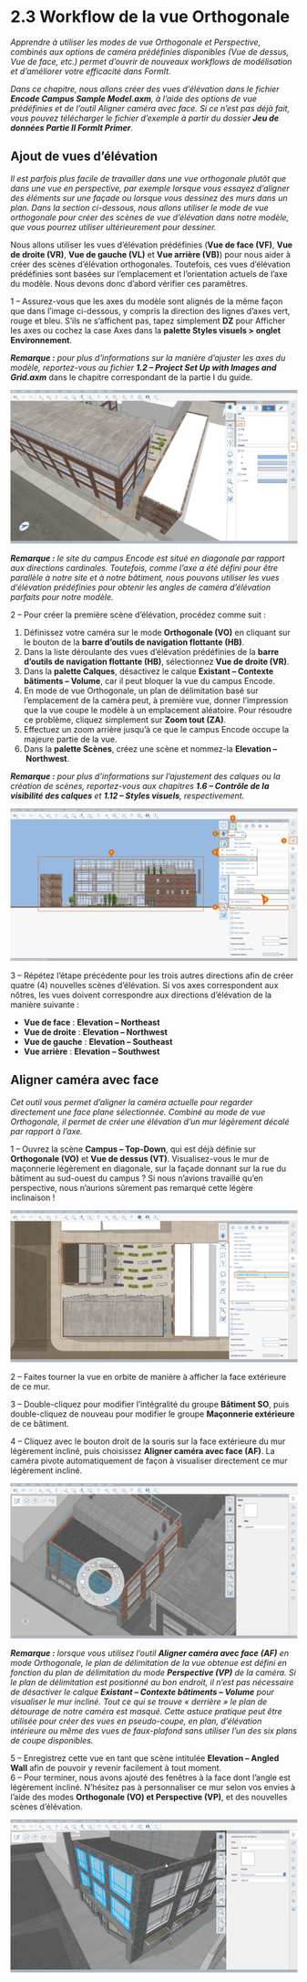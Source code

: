 # 2.3 Workflow de la vue Orthogonale

_Apprendre à utiliser les modes de vue Orthogonale et Perspective, combinés aux options de caméra prédéfinies disponibles (Vue de dessus, Vue de face, etc.) permet d’ouvrir de nouveaux workflows de modélisation et d’améliorer votre efficacité dans FormIt._

_Dans ce chapitre, nous allons créer des vues d’élévation dans le fichier_ _**Encode Campus Sample Model.axm**, à l’aide des options de vue prédéfinies et de l’outil Aligner caméra avec face. Si ce n’est pas déjà fait, vous pouvez télécharger le fichier d’exemple à partir du dossier_ _**Jeu de données Partie II FormIt Primer**._

## Ajout de vues d’élévation

_Il est parfois plus facile de travailler dans une vue orthogonale plutôt que dans une vue en perspective, par exemple lorsque vous essayez d’aligner des éléments sur une façade ou lorsque vous dessinez des murs dans un plan. Dans la section ci-dessous, nous allons utiliser le mode de vue orthogonale pour créer des scènes de vue d’élévation dans notre modèle, que vous pourrez utiliser ultérieurement pour dessiner._

Nous allons utiliser les vues d’élévation prédéfinies (**Vue de face (VF)**, **Vue de droite (VR)**, **Vue de gauche (VL)** et **Vue arrière (VB)**) pour nous aider à créer des scènes d’élévation orthogonales. Toutefois, ces vues d’élévation prédéfinies sont basées sur l’emplacement et l’orientation actuels de l’axe du modèle. Nous devons donc d’abord vérifier ces paramètres.

1 – Assurez-vous que les axes du modèle sont alignés de la même façon que dans l’image ci-dessous, y compris la direction des lignes d’axes vert, rouge et bleu. S’ils ne s’affichent pas, tapez simplement **DZ** pour Afficher les axes ou cochez la case Axes dans la **palette Styles visuels > onglet Environnement**.

_**Remarque :**_ _pour plus d’informations sur la manière d’ajuster les axes du modèle, reportez-vous au fichier_ _**1.2 – Project Set Up with Images and Grid.axm**_ dans le chapitre correspondant de la partie I du guide.

![](<../../.gitbook/assets/0 (7).png>)

_**Remarque :** le site du campus Encode est situé en diagonale par rapport aux directions cardinales. Toutefois, comme l’axe a été défini pour être parallèle à notre site et à notre bâtiment, nous pouvons utiliser les vues d’élévation prédéfinies pour obtenir les angles de caméra d’élévation parfaits pour notre modèle._

2 – Pour créer la première scène d’élévation, procédez comme suit :

1. Définissez votre caméra sur le mode **Orthogonale (VO)** en cliquant sur le bouton de la **barre d’outils de navigation flottante (HB)**.
2. Dans la liste déroulante des vues d’élévation prédéfinies de la **barre d’outils de navigation flottante (HB)**, sélectionnez **Vue de droite (VR)**.
3. Dans la **palette Calques**, désactivez le calque **Existant – Contexte bâtiments – Volume**, car il peut bloquer la vue du campus Encode.
4. En mode de vue Orthogonale, un plan de délimitation basé sur l’emplacement de la caméra peut, à première vue, donner l’impression que la vue coupe le modèle à un emplacement aléatoire. Pour résoudre ce problème, cliquez simplement sur **Zoom tout (ZA)**.
5. Effectuez un zoom arrière jusqu’à ce que le campus Encode occupe la majeure partie de la vue.
6. Dans la **palette Scènes**, créez une scène et nommez-la **Elevation – Northwest**.

_**Remarque :**_ _pour plus d’informations sur l’ajustement des calques ou la création de scènes, reportez-vous aux chapitres_ _**1.6 – Contrôle de la visibilité des calques**_ _et_ _**1.12 – Styles visuels**, respectivement._

![](<../../.gitbook/assets/1 (10) (1).png>)

3 – Répétez l’étape précédente pour les trois autres directions afin de créer quatre (4) nouvelles scènes d’élévation. Si vos axes correspondent aux nôtres, les vues doivent correspondre aux directions d’élévation de la manière suivante :

* **Vue de face** : **Elevation – Northeast**
* **Vue de droite** : **Elevation – Northwest**
* **Vue de gauche** : **Elevation – Southeast**
* **Vue arrière** : **Elevation – Southwest**

## **Aligner caméra avec face**

_Cet outil vous permet d’aligner la caméra actuelle pour regarder directement une face plane sélectionnée. Combiné au mode de vue Orthogonale, il permet de créer une élévation d’un mur légèrement décalé par rapport à l’axe._

1 – Ouvrez la scène **Campus – Top-Down**, qui est déjà définie sur **Orthogonale (VO)** et **Vue de dessus (VT)**. Visualisez-vous le mur de maçonnerie légèrement en diagonale, sur la façade donnant sur la rue du bâtiment au sud-ouest du campus ? Si nous n’avions travaillé qu’en perspective, nous n’aurions sûrement pas remarqué cette légère inclinaison !

![](<../../.gitbook/assets/2 (8) (1).png>)

2 – Faites tourner la vue en orbite de manière à afficher la face extérieure de ce mur.

3 – Double-cliquez pour modifier l’intégralité du groupe **Bâtiment SO**, puis double-cliquez de nouveau pour modifier le groupe **Maçonnerie extérieure** de ce bâtiment.

4 – Cliquez avec le bouton droit de la souris sur la face extérieure du mur légèrement incliné, puis choisissez **Aligner caméra avec face (AF)**. La caméra pivote automatiquement de façon à visualiser directement ce mur légèrement incliné.

![](<../../.gitbook/assets/3 (9).png>)

_**Remarque :**_ _lorsque vous utilisez l’outil_ _**Aligner caméra avec face**_ _**(AF)**_ _en mode Orthogonale, le plan de délimitation de la vue obtenue est défini en fonction du plan de délimitation du mode_ _**Perspective (VP)**_ _de la caméra. Si le plan de délimitation est positionné au bon endroit, il n’est pas nécessaire de désactiver le calque_ _**Existant – Contexte bâtiments – Volume**_ _pour visualiser le mur incliné. Tout ce qui se trouve « derrière » le plan de détourage de notre caméra est masqué. Cette astuce pratique peut être utilisée pour créer des vues en pseudo-coupe, en plan, d’élévation intérieure ou même des vues de faux-plafond sans utiliser l’un des six plans de coupe disponibles._

5 – Enregistrez cette vue en tant que scène intitulée **Elevation – Angled Wall** afin de pouvoir y revenir facilement à tout moment.\
6 – Pour terminer, nous avons ajouté des fenêtres à la face dont l’angle est légèrement incliné. N’hésitez pas à personnaliser ce mur selon vos envies à l’aide des modes **Orthogonale (VO) et Perspective (VP)**, et des nouvelles scènes d’élévation.

![SW Building with six (6) new windows added along the angled face.](<../../.gitbook/assets/4 (10) (1).png>)

